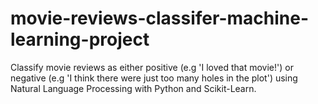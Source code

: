 # movie-reviews-classifer-machine-learning-project
Classify movie reviews as either positive (e.g 'I loved that movie!') or negative (e.g 'I think there were just too many holes in the plot') using Natural Language Processing with Python and Scikit-Learn.
